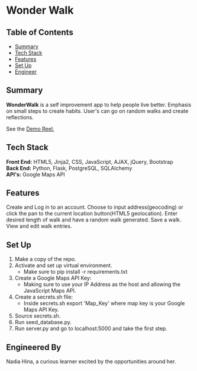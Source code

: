 # Wonder Walk

## Table of Contents

* [Summary](#summary)
* [Tech Stack](#tech-stack)
* [Features](#features)
* [Set Up](#setup)
* [Engineer](#engineer)

## <a name="summary"></a>Summary
**WonderWalk** is a self improvement app to help people live better. Emphasis on small steps to create habits. User's can go on random walks and create reflections.

See the <a href="https://www.youtube.com/watch?v=nHU7M8jQVxk">Demo Reel.</a>

## <a name="tech-stack"></a>Tech Stack
__Front End:__ HTML5, Jinja2, CSS, JavaScript, AJAX, jQuery, Bootstrap<br/>
__Back End:__ Python, Flask, PostgreSQL, SQLAlchemy <br/>
__API's:__ Google Maps API 

## <a name="features"></a>Features

Create and Log in to an account.
Choose to input address(geocoding) or click the pan to the current location button(HTML5 geolocation). 
Enter desired length of walk and have a random walk generated.
Save a walk.
View and edit walk entries.

## <a name="setup"></a>Set Up
1. Make a copy of the repo.
2. Activate and set up virtual environment. 
    - Make sure to pip install -r requirements.txt
3. Create a Google Maps API Key: 
    - Making sure to use your IP Address as the host and allowing the JavaScript Maps API.
3. Create a secrets.sh file:
    - Inside secrets.sh export 'Map_Key' where map key is your Google Maps API Key.
5. Source secrets.sh.
6. Run seed_database.py.
7. Run server.py and go to localhost:5000 and take the first step.
 

## <a name="engineer"></a>Engineered By

Nadia Hina, a curious learner excited by the opportunities around her.